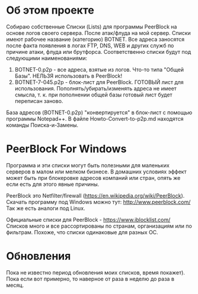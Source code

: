 # Об этом проекте
Собираю собственные Списки (Lists) для программы PeerBlock на основе логов своего сервера. После атак/флуда на мой сервер.
Списки имеют рабочее название (категорию) BOTNET. Все адреса заносятся после факта появления в логах FTP, DNS, WEB и других служб по причине атаки, флуда или брутфорса. Соответственно списки будут под следующими наименованиями:

1. BOTNET-0.p2p - все адреса, взятые из логов. Что-то типа "Общей Базы". НЕЛЬЗЯ использовать в PeerBlock!
2. BOTNET-7-045.p2p - блок-лист для PeerBlock. ГОТОВЫЙ лист для использования. Пополнять/убирать/изменять адреса не имеет смысла, т. к. при пополнении общей базы готовый лист будет переписан заново.

База адресов (BOTNET-0.p2p) "конвертируется" в блок-лист с помощью программы Notepad++. В файле Howto-Convert-to-p2p.md находятся команды Поиска-и-Замены.

# PeerBlock For Windows
Программа и эти списки могут быть полезными для маленьких серверов в малом или мелком бизнесе. В домашних условиях эффект может быть при блокеровке адресов компаний или стран, опять же если есть для этого явные причины.

PeerBlock это Netfilter/firewall (https://en.wikipedia.org/wiki/PeerBlock). Скачать программу под Windows можно тут: http://www.peerblock.com/ Так же есть аналоги под Linux.

Официальные списки для PeerBlock - https://www.iblocklist.com/ Списков много и все рассортированы по странам, организациям или по фильтрам. Похоже, что списки одинаковые для разных ОС.

# Обновления
Пока не известно период обновления моих списков, время покажет). Пока если вот примерно, то наверное от раза в неделю до раза в месяц.
